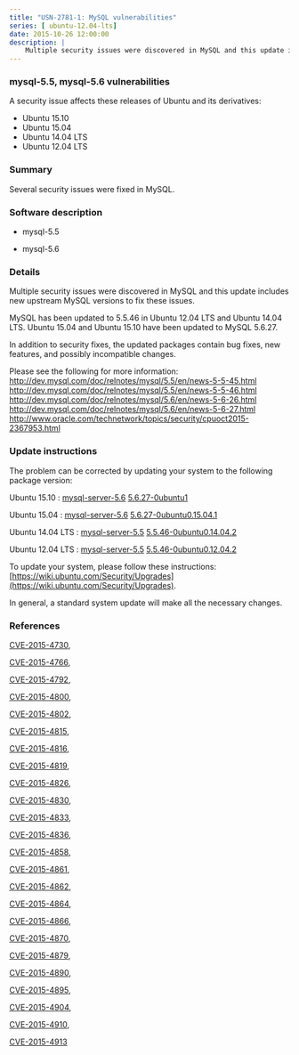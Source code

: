 ```yaml
---
title: "USN-2781-1: MySQL vulnerabilities"
series: [ ubuntu-12.04-lts]
date: 2015-10-26 12:00:00
description: |
    Multiple security issues were discovered in MySQL and this update includes new upstream MySQL versions to fix these issues.
--- 
```

 
 


### mysql-5.5, mysql-5.6 vulnerabilities

A security issue affects these releases of Ubuntu and its derivatives:

* Ubuntu 15.10
* Ubuntu 15.04
* Ubuntu 14.04 LTS
* Ubuntu 12.04 LTS

### Summary

Several security issues were fixed in MySQL. 

### Software description

* mysql-5.5 

* mysql-5.6 

### Details

Multiple security issues were discovered in MySQL and this update includes new upstream MySQL versions to fix these issues.

MySQL has been updated to 5.5.46 in Ubuntu 12.04 LTS and Ubuntu 14.04 LTS. Ubuntu 15.04 and Ubuntu 15.10 have been updated to MySQL 5.6.27.

In addition to security fixes, the updated packages contain bug fixes, new features, and possibly incompatible changes.

Please see the following for more information: http://dev.mysql.com/doc/relnotes/mysql/5.5/en/news-5-5-45.html http://dev.mysql.com/doc/relnotes/mysql/5.5/en/news-5-5-46.html http://dev.mysql.com/doc/relnotes/mysql/5.6/en/news-5-6-26.html http://dev.mysql.com/doc/relnotes/mysql/5.6/en/news-5-6-27.html http://www.oracle.com/technetwork/topics/security/cpuoct2015-2367953.html 

### Update instructions

The problem can be corrected by updating your system to the following package version:

Ubuntu 15.10
 : [mysql-server-5.6](https://launchpad.net/ubuntu/+source/mysql-5.6) <span> [5.6.27-0ubuntu1](https://launchpad.net/ubuntu/+source/mysql-5.6/5.6.27-0ubuntu1) </span> 

Ubuntu 15.04
 : [mysql-server-5.6](https://launchpad.net/ubuntu/+source/mysql-5.6) <span> [5.6.27-0ubuntu0.15.04.1](https://launchpad.net/ubuntu/+source/mysql-5.6/5.6.27-0ubuntu0.15.04.1) </span> 

Ubuntu 14.04 LTS
 : [mysql-server-5.5](https://launchpad.net/ubuntu/+source/mysql-5.5) <span> [5.5.46-0ubuntu0.14.04.2](https://launchpad.net/ubuntu/+source/mysql-5.5/5.5.46-0ubuntu0.14.04.2) </span> 

Ubuntu 12.04 LTS
 : [mysql-server-5.5](https://launchpad.net/ubuntu/+source/mysql-5.5) <span> [5.5.46-0ubuntu0.12.04.2](https://launchpad.net/ubuntu/+source/mysql-5.5/5.5.46-0ubuntu0.12.04.2) </span> 

To update your system, please follow these instructions: [https://wiki.ubuntu.com/Security/Upgrades](https://wiki.ubuntu.com/Security/Upgrades).

In general, a standard system update will make all the necessary changes. 

### References

 
 [CVE-2015-4730](http://people.ubuntu.com/~ubuntu-security/cve/CVE-2015-4730), 

 [CVE-2015-4766](http://people.ubuntu.com/~ubuntu-security/cve/CVE-2015-4766), 

 [CVE-2015-4792](http://people.ubuntu.com/~ubuntu-security/cve/CVE-2015-4792), 

 [CVE-2015-4800](http://people.ubuntu.com/~ubuntu-security/cve/CVE-2015-4800), 

 [CVE-2015-4802](http://people.ubuntu.com/~ubuntu-security/cve/CVE-2015-4802), 

 [CVE-2015-4815](http://people.ubuntu.com/~ubuntu-security/cve/CVE-2015-4815), 

 [CVE-2015-4816](http://people.ubuntu.com/~ubuntu-security/cve/CVE-2015-4816), 

 [CVE-2015-4819](http://people.ubuntu.com/~ubuntu-security/cve/CVE-2015-4819), 

 [CVE-2015-4826](http://people.ubuntu.com/~ubuntu-security/cve/CVE-2015-4826), 

 [CVE-2015-4830](http://people.ubuntu.com/~ubuntu-security/cve/CVE-2015-4830), 

 [CVE-2015-4833](http://people.ubuntu.com/~ubuntu-security/cve/CVE-2015-4833), 

 [CVE-2015-4836](http://people.ubuntu.com/~ubuntu-security/cve/CVE-2015-4836), 

 [CVE-2015-4858](http://people.ubuntu.com/~ubuntu-security/cve/CVE-2015-4858), 

 [CVE-2015-4861](http://people.ubuntu.com/~ubuntu-security/cve/CVE-2015-4861), 

 [CVE-2015-4862](http://people.ubuntu.com/~ubuntu-security/cve/CVE-2015-4862), 

 [CVE-2015-4864](http://people.ubuntu.com/~ubuntu-security/cve/CVE-2015-4864), 

 [CVE-2015-4866](http://people.ubuntu.com/~ubuntu-security/cve/CVE-2015-4866), 

 [CVE-2015-4870](http://people.ubuntu.com/~ubuntu-security/cve/CVE-2015-4870), 

 [CVE-2015-4879](http://people.ubuntu.com/~ubuntu-security/cve/CVE-2015-4879), 

 [CVE-2015-4890](http://people.ubuntu.com/~ubuntu-security/cve/CVE-2015-4890), 

 [CVE-2015-4895](http://people.ubuntu.com/~ubuntu-security/cve/CVE-2015-4895), 

 [CVE-2015-4904](http://people.ubuntu.com/~ubuntu-security/cve/CVE-2015-4904), 

 [CVE-2015-4910](http://people.ubuntu.com/~ubuntu-security/cve/CVE-2015-4910), 

 [CVE-2015-4913](http://people.ubuntu.com/~ubuntu-security/cve/CVE-2015-4913)
 

